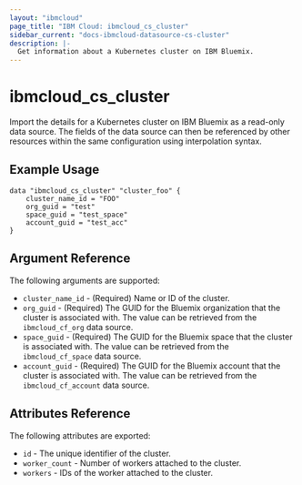 ```yaml
---
layout: "ibmcloud"
page_title: "IBM Cloud: ibmcloud_cs_cluster"
sidebar_current: "docs-ibmcloud-datasource-cs-cluster"
description: |-
  Get information about a Kubernetes cluster on IBM Bluemix.
---
```


# ibmcloud\_cs_cluster


Import the details for a Kubernetes cluster on IBM Bluemix as a read-only data source. The fields of the data source can then be referenced by other resources within the same configuration using interpolation syntax. 


## Example Usage

```hcl
data "ibmcloud_cs_cluster" "cluster_foo" {
    cluster_name_id = "FOO"
    org_guid = "test"
	space_guid = "test_space"
	account_guid = "test_acc"
}
```

## Argument Reference

The following arguments are supported:

* `cluster_name_id` - (Required) Name or ID of the cluster.
* `org_guid` - (Required) The GUID for the Bluemix organization that the cluster is associated with. The value can be retrieved from the `ibmcloud_cf_org` data source.
* `space_guid` - (Required) The GUID for the Bluemix space that the cluster is associated with. The value can be retrieved from the `ibmcloud_cf_space` data source.
* `account_guid` - (Required) The GUID for the Bluemix account that the cluster is associated with. The value can be retrieved from the `ibmcloud_cf_account` data source.


## Attributes Reference

The following attributes are exported:

* `id` - The unique identifier of the cluster.
* `worker_count` - Number of workers attached to the cluster.
* `workers` - IDs of the worker attached to the cluster.

